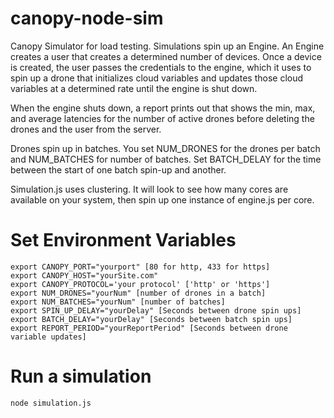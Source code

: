 # canopy-node-sim
Canopy Simulator for load testing.
Simulations spin up an Engine. An Engine creates a user that creates a determined number of devices.  Once a device is created, the user passes the credentials to the engine, which it uses to spin up a drone that initializes cloud variables and updates those cloud variables at a determined rate until the engine is shut down.

When the engine shuts down, a report prints out that shows the min, max, and average latencies for the number of active drones before deleting the drones and the user from the server. 

Drones spin up in batches. You set NUM_DRONES for the drones per batch and NUM_BATCHES for number of batches.  Set BATCH_DELAY for the time between the start of one batch spin-up and another.

Simulation.js uses clustering. It will look to see how many cores are available on your system, then spin up one instance of engine.js per core. 
# Set Environment Variables
```
export CANOPY_PORT="yourport" [80 for http, 433 for https]
export CANOPY_HOST="yourSite.com"
export CANOPY_PROTOCOL='your protocol' ['http' or 'https']
export NUM_DRONES="yourNum" [number of drones in a batch]
export NUM_BATCHES="yourNum" [number of batches]
export SPIN_UP_DELAY="yourDelay" [Seconds between drone spin ups]
export BATCH_DELAY="yourDelay" [Seconds between batch spin ups]
export REPORT_PERIOD="yourReportPeriod" [Seconds between drone variable updates]
```

# Run a simulation 
```
node simulation.js
